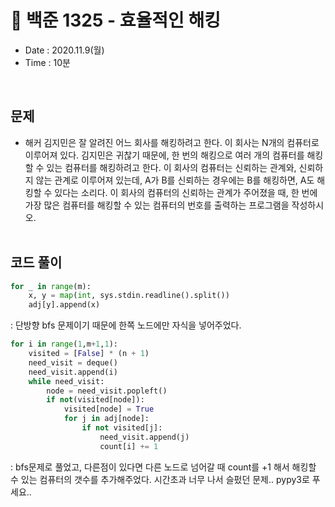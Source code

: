 # 🦋 백준 1325 - 효율적인 해킹
- Date : 2020.11.9(월)
- Time : 10분
<br>

## 문제

- 해커 김지민은 잘 알려진 어느 회사를 해킹하려고 한다. 이 회사는 N개의 컴퓨터로 이루어져 있다. 김지민은 귀찮기 때문에, 한 번의 해킹으로 여러 개의 컴퓨터를 해킹 할 수 있는 컴퓨터를 해킹하려고 한다.
이 회사의 컴퓨터는 신뢰하는 관계와, 신뢰하지 않는 관계로 이루어져 있는데, A가 B를 신뢰하는 경우에는 B를 해킹하면, A도 해킹할 수 있다는 소리다.
이 회사의 컴퓨터의 신뢰하는 관계가 주어졌을 때, 한 번에 가장 많은 컴퓨터를 해킹할 수 있는 컴퓨터의 번호를 출력하는 프로그램을 작성하시오.
<br><br>

## 코드 풀이

```python
for _ in range(m):
    x, y = map(int, sys.stdin.readline().split())
    adj[y].append(x)
```
: 단방향 bfs 문제이기 때문에 한쪽 노드에만 자식을 넣어주었다. 

```python
for i in range(1,m+1,1):
    visited = [False] * (n + 1)
    need_visit = deque()
    need_visit.append(i)
    while need_visit:
        node = need_visit.popleft()
        if not(visited[node]):
            visited[node] = True
            for j in adj[node]:
                if not visited[j]:
                    need_visit.append(j)
                    count[i] += 1
```
: bfs문제로 풀었고, 다른점이 있다면 다른 노드로 넘어갈 때 count를 +1 해서 해킹할 수 있는 컴퓨터의 갯수를 추가해주었다. 시간초과 너무 나서 슬펐던 문제.. pypy3로 푸세요..